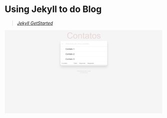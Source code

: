 # Using Jekyll to do Blog

> _[Jekyll GetStarted](https://jekyllrb.com/docs/quickstart/)_


![alt text](https://github.com/ahsouza/angularjs_require/blob/master/1.png)
